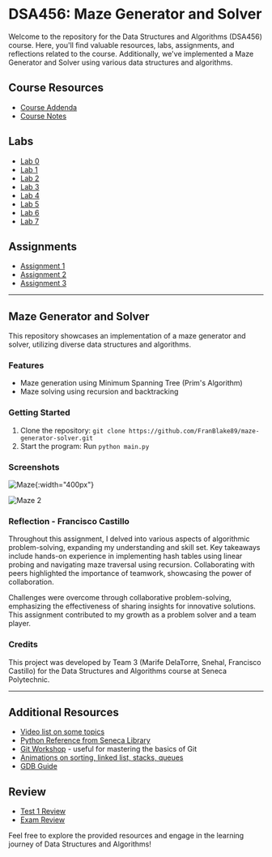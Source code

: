 # DSA456: Maze Generator and Solver

Welcome to the repository for the Data Structures and Algorithms (DSA456) course. Here, you'll find valuable resources, labs, assignments, and reflections related to the course. Additionally, we've implemented a Maze Generator and Solver using various data structures and algorithms.

## Course Resources

* [Course Addenda](addenda.md)
* [Course Notes](https://seneca-ictoer.github.io/data-structures-and-algorithms/)

## Labs

* [Lab 0](Labs/lab-00.md)
* [Lab 1](Labs/lab-01.md)
* [Lab 2](Labs/lab-02.md)
* [Lab 3](Labs/lab-03.md)
* [Lab 4](Labs/lab-04.md)
* [Lab 5](Labs/lab-05.md)
* [Lab 6](Labs/lab-06.md)
* [Lab 7](Labs/lab-07.md)

## Assignments

* [Assignment 1](Assignment_1/assignment-1.md)
* [Assignment 2](Assignment_2/assignment-2.md)
* [Assignment 3](Assignment_3/assignment-3.md)

---

## Maze Generator and Solver

This repository showcases an implementation of a maze generator and solver, utilizing diverse data structures and algorithms.

### Features

- Maze generation using Minimum Spanning Tree (Prim's Algorithm)
- Maze solving using recursion and backtracking

### Getting Started

1. Clone the repository: `git clone https://github.com/FranBlake89/maze-generator-solver.git`
2. Start the program: Run `python main.py`

### Screenshots

![Maze](https://github.com/FranBlake89/DataStructures_Algorithms/assets/73005797/7b09e1ab-c36b-4e42-8b2d-8e9572017e24){:width="400px"}

![Maze 2](https://github.com/seneca-dsa456/a3-g3-a3-mdela-torre-fcastillo-rojas1-snehal/assets/73005797/1949426e-7a8f-497a-9f77-259209dc9349)

### Reflection - Francisco Castillo

Throughout this assignment, I delved into various aspects of algorithmic problem-solving, expanding my understanding and skill set. Key takeaways include hands-on experience in implementing hash tables using linear probing and navigating maze traversal using recursion. Collaborating with peers highlighted the importance of teamwork, showcasing the power of collaboration.

Challenges were overcome through collaborative problem-solving, emphasizing the effectiveness of sharing insights for innovative solutions. This assignment contributed to my growth as a problem solver and a team player.

### Credits

This project was developed by Team 3 (Marife DelaTorre, Snehal, Francisco Castillo) for the Data Structures and Algorithms course at Seneca Polytechnic.

---

## Additional Resources

* [Video list on some topics](https://web.microsoftstream.com/channel/0cf62b43-6a6d-41eb-b6d9-31008003c670)
* [Python Reference from Seneca Library](https://senecacollege.primo.exlibrisgroup.com/permalink/01SENC_INST/11dgfsk/alma997269205503226)
* [Git Workshop](https://github.com/catherine-leung/git-workshop) - useful for mastering the basics of Git
* [Animations on sorting, linked list, stacks, queues](http://cathyatseneca.github.io/DSAnim/index.html)
* [GDB Guide](https://github.com/cathyatseneca/Common/wiki/gdb-guide)

## Review

* [Test 1 Review](t1-review.md)
* [Exam Review](examreview.md)

Feel free to explore the provided resources and engage in the learning journey of Data Structures and Algorithms!